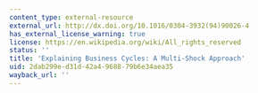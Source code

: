 ```yaml
---
content_type: external-resource
external_url: http://dx.doi.org/10.1016/0304-3932(94)90026-4
has_external_license_warning: true
license: https://en.wikipedia.org/wiki/All_rights_reserved
status: ''
title: 'Explaining Business Cycles: A Multi-Shock Approach'
uid: 2dab299e-d31d-42a4-9688-79b6e34aea35
wayback_url: ''
---
```

